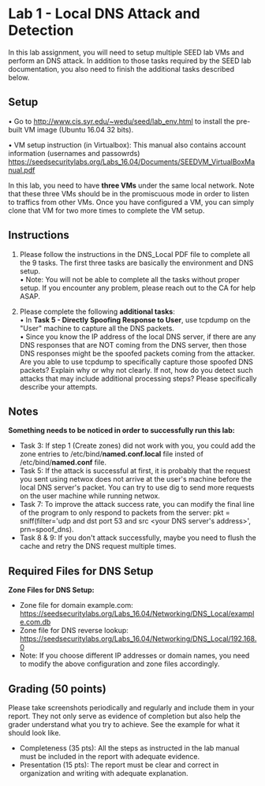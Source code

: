 # Lab 1 - Local DNS Attack and Detection

In this lab assignment, you will need to setup multiple SEED lab VMs and perform an DNS attack. In addition to those tasks required by the SEED lab documentation, you also need to finish the additional tasks described below.

## Setup 

• Go to  http://www.cis.syr.edu/~wedu/seed/lab_env.html to install the pre-built VM image (Ubuntu 16.04 32 bits).  

•	VM setup instruction (in Virtualbox): This manual also contains account information (usernames and passowrds) https://seedsecuritylabs.org/Labs_16.04/Documents/SEEDVM_VirtualBoxManual.pdf  


In this lab, you need to have **three VMs** under the same local network. Note that these three VMs should be in the promiscuous mode in order to listen to traffics from other VMs. 
Once you have configured a VM, you can simply clone that VM for two more times to complete the VM setup.   

## Instructions

1. Please follow the instructions in the DNS_Local PDF file to complete all the 9 tasks. The first three tasks are basically the environment and DNS setup.   
•	Note: You will not be able to complete all the tasks without proper setup. If you encounter any problem, please reach out to the CA for help ASAP. 

2. Please complete the following **additional tasks**:  
•	In **Task 5 - Directly Spoofing Response to User**, use tcpdump on the "User" machine to capture all the DNS packets.  
•	Since you know the IP address of the local DNS server, if there are any DNS responses that are NOT coming from the DNS server, then those DNS responses might be the spoofed packets coming from the attacker. Are you able to use tcpdump to specifically capture those spoofed DNS packets?  Explain why or why not clearly. If not, how do you detect such attacks that may include additional processing steps? Please specifically describe your attempts.  

## Notes

**Something needs to be noticed in order to successfully run this lab:**
- Task 3: If step 1 (Create zones) did not work with you, you could add the zone entries to /etc/bind/**named.conf.local** file insted of /etc/bind/**named.conf** file.
- Task 5: If the attack is successful at first, it is probably that the request you sent using netwox does not arrive at the user's machine before the local DNS server's packet. You can try to use dig to send more requests on the user machine while running netwox.
- Task 7: To improve the attack success rate, you can modify the final line of the program to only respond to packets from the server: pkt = sniff(filter='udp and dst port 53 and src <your DNS server's address>', prn=spoof_dns).
- Task 8 & 9: If you don't attack successfully, maybe you need to flush the cache and retry the DNS request multiple times.

## Required Files for DNS Setup

**Zone Files for DNS Setup:**
- Zone file for domain example.com: https://seedsecuritylabs.org/Labs_16.04/Networking/DNS_Local/example.com.db
- Zone file for DNS reverse lookup: https://seedsecuritylabs.org/Labs_16.04/Networking/DNS_Local/192.168.0
- Note: If you choose different IP addresses or domain names, you need to modify the above configuration and zone files accordingly.

## Grading (50 points)
Please take screenshots periodically and regularly and include them in your report. They not only serve as evidence of completion but also help the grader understand what you try to achieve. See the example for what it should look like.
* Completeness (35 pts): All the steps as instructed in the lab manual must be included in the report with adequate evidence.
* Presentation (15 pts): The report must be clear and correct in organization and writing with adequate explanation.

